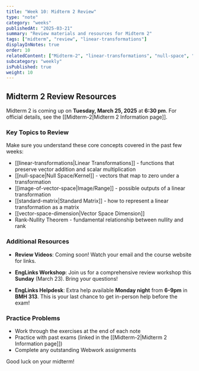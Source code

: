 ```yaml
---
title: "Week 10: Midterm 2 Review"
type: "note"
category: "weeks"
publishedAt: "2025-03-21"
summary: "Review materials and resources for Midterm 2"
tags: ["midterm", "review", "linear-transformations"]
displayInNotes: true
order: 10
relatedContent: ["Midterm-2", "linear-transformations", "null-space", "image-of-vector-space", "standard-matrix"]
subcategory: "weekly"
isPublished: true
weight: 10
---
```


## Midterm 2 Review Resources

Midterm 2 is coming up on **Tuesday, March 25, 2025** at **6:30 pm**. For official details, see the [[Midterm-2|Midterm 2 Information page]].

### Key Topics to Review

Make sure you understand these core concepts covered in the past few weeks:

- [[linear-transformations|Linear Transformations]] - functions that preserve vector addition and scalar multiplication
- [[null-space|Null Space/Kernel]] - vectors that map to zero under a transformation
- [[image-of-vector-space|Image/Range]] - possible outputs of a linear transformation
- [[standard-matrix|Standard Matrix]] - how to represent a linear transformation as a matrix
- [[vector-space-dimension|Vector Space Dimension]]
- Rank-Nullity Theorem - fundamental relationship between nullity and rank

### Additional Resources

- **Review Videos**: Coming soon! Watch your email and the course website for links.

- **EngLinks Workshop**: Join us for a comprehensive review workshop this **Sunday** (March 23). Bring your questions!

- **EngLinks Helpdesk**: Extra help available **Monday night** from **6-9pm** in **BMH 313**. This is your last chance to get in-person help before the exam!

### Practice Problems

- Work through the exercises at the end of each note
- Practice with past exams (linked in the [[Midterm-2|Midterm 2 Information page]])
- Complete any outstanding Webwork assignments

Good luck on your midterm! 